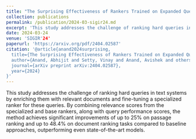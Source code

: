 ```yaml
---
title: "The Surprising Effectiveness of Rankers Trained on Expanded Queries"
collection: publications
permalink: /publication/2024-03-sigir24.md
excerpt: 'This study addresses the challenge of ranking hard queries in text systems by enriching them with relevant documents and fine-tuning a specialized ranker for these queries. By combining relevance scores from the specialized and base rankers, along with query performance scores, the method achieves significant improvements of up to 25% on passage ranking and up to 48.4% on document ranking tasks compared to baseline approaches, outperforming even state-of-the-art models.'
date: 2024-03-24
venue: 'SIGIR'24'
paperurl: 'https://arxiv.org/pdf/2404.02587'
citation: '@article{anand2024surprising,
  title={The Surprising Effectiveness of Rankers Trained on Expanded Queries},
  author={Anand, Abhijit and Setty, Vinay and Anand, Avishek and others},
  journal={arXiv preprint arXiv:2404.02587},
  year={2024}
}'
---
```


This study addresses the challenge of ranking hard queries in text systems by enriching them with relevant documents and fine-tuning a specialized ranker for these queries. By combining relevance scores from the specialized and base rankers, along with query performance scores, the method achieves significant improvements of up to 25% on passage ranking and up to 48.4% on document ranking tasks compared to baseline approaches, outperforming even state-of-the-art models.
